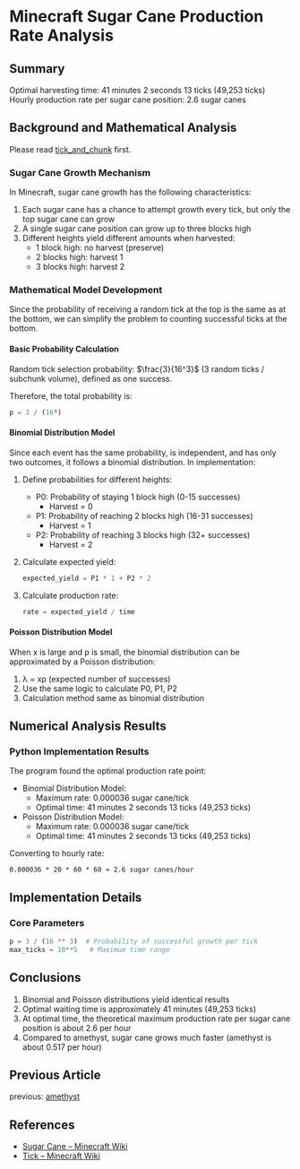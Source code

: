 # Minecraft Sugar Cane Production Rate Analysis

## Summary

Optimal harvesting time: 41 minutes 2 seconds 13 ticks (49,253 ticks)
Hourly production rate per sugar cane position: 2.6 sugar canes

## Background and Mathematical Analysis

Please read [tick_and_chunk](tick_and_chunk.md) first.

### Sugar Cane Growth Mechanism

In Minecraft, sugar cane growth has the following characteristics:

1. Each sugar cane has a chance to attempt growth every tick, but only the top sugar cane can grow
2. A single sugar cane position can grow up to three blocks high
3. Different heights yield different amounts when harvested:
   - 1 block high: no harvest (preserve)
   - 2 blocks high: harvest 1
   - 3 blocks high: harvest 2

### Mathematical Model Development

Since the probability of receiving a random tick at the top is the same as at the bottom, we can simplify the problem to counting successful ticks at the bottom.

#### Basic Probability Calculation

Random tick selection probability: $\frac{3}{16^3}$ (3 random ticks / subchunk volume), defined as one success.

Therefore, the total probability is:

```python
p = 3 / (16³)
```

#### Binomial Distribution Model

Since each event has the same probability, is independent, and has only two outcomes, it follows a binomial distribution. In implementation:

1. Define probabilities for different heights:
    - P0: Probability of staying 1 block high (0-15 successes)
        - Harvest = 0
    - P1: Probability of reaching 2 blocks high (16-31 successes)
        - Harvest = 1
    - P2: Probability of reaching 3 blocks high (32+ successes)
        - Harvest = 2

2. Calculate expected yield:
   ```python
   expected_yield = P1 * 1 + P2 * 2
   ```

3. Calculate production rate:
   ```python
   rate = expected_yield / time
   ```

#### Poisson Distribution Model

When x is large and p is small, the binomial distribution can be approximated by a Poisson distribution:

1. λ = xp (expected number of successes)
2. Use the same logic to calculate P0, P1, P2
3. Calculation method same as binomial distribution

## Numerical Analysis Results

### Python Implementation Results

The program found the optimal production rate point:

- Binomial Distribution Model:
  - Maximum rate: 0.000036 sugar cane/tick
  - Optimal time: 41 minutes 2 seconds 13 ticks (49,253 ticks)
- Poisson Distribution Model:
  - Maximum rate: 0.000036 sugar cane/tick
  - Optimal time: 41 minutes 2 seconds 13 ticks (49,253 ticks)

Converting to hourly rate:

```
0.000036 * 20 * 60 * 60 ≈ 2.6 sugar canes/hour
```

## Implementation Details

### Core Parameters

```python
p = 3 / (16 ** 3)  # Probability of successful growth per tick
max_ticks = 10**5   # Maximum time range
```

## Conclusions

1. Binomial and Poisson distributions yield identical results
2. Optimal waiting time is approximately 41 minutes (49,253 ticks)
3. At optimal time, the theoretical maximum production rate per sugar cane position is about 2.6 per hour
4. Compared to amethyst, sugar cane grows much faster (amethyst is about 0.517 per hour)

## Previous Article

previous: [amethyst](amethyst.md)

## References

- [Sugar Cane – Minecraft Wiki](https://minecraft.wiki/w/Sugar_Cane)
- [Tick – Minecraft Wiki](https://minecraft.wiki/w/Tick#Random_tick)
